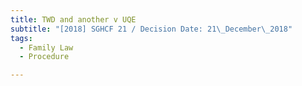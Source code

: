 ```yaml
---
title: TWD and another v UQE
subtitle: "[2018] SGHCF 21 / Decision Date: 21\_December\_2018"
tags:
  - Family Law
  - Procedure

---
```

